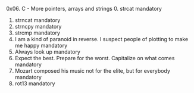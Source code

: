 0x06. C - More pointers, arrays and strings
0. strcat mandatory
1. strncat mandatory
2. strncpy mandatory
3. strcmp mandatory
4. I am a kind of paranoid in reverse. I suspect people of plotting to make me happy mandatory
5. Always look up mandatory
6. Expect the best. Prepare for the worst. Capitalize on what comes mandatory
7. Mozart composed his music not for the elite, but for everybody mandatory
8. rot13 mandatory

